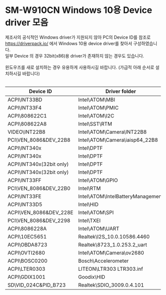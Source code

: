 # SM-W910CN Windows 10용 Device driver 모음

제조사의 공식적인 Windows driver가 지원되지 않아 PC의 Device ID를 참조로 https://driverpack.io/ 에서 Windows 10용 device driver를 찾아서 구성하였습니다.</br>
일부 Device 의 경우 32bit(x86)용 driver가 존재하지 않는 경우도 있습니다.</br>
</br>
윈도우즈를 새로 설치하는 경우 유용하게 사용하시길 바랍니다. (가급적 아래 순서로 설치하시길 바랍니다)
</br></br>

Device ID | Driver folder	| Inf	file | Version |
--|--|--|--|
ACPI\INT33BD|Intel\ATOM\MBI|MBI.inf|09/24/2015,604.10146.2655.6883|
ACPI\INT33F4|Intel\ATOM\PMIC|pmic.inf|04/02/2015,604.10135.1020.62982|
ACPI\808622C1|Intel\ATOM\I2C|iai2ce.inf|10/12/2015,604.10146.2654.7394|
ACPI\808622A8|Intel\SST\RTM|isstrtc.inf|01/12/2016,604.10135.2747.11324|
VIDEO\INT22B8|Intel\ATOM\Camera\INT22B8|iacamera64.inf|03/02/2016,21.10586.6069.2007|
PCI\VEN_8086&DEV_22B8|Intel\ATOM\Camera\iaisp64_22B8|iaisp32.inf|03/02/2016,21.10586.6069.2007|
ACPI\INT340x|Intel\DPTF|dptf_acpi.inf|01/10/2017,8.2.11003.3588|
ACPI\INT340x|Intel\DPTF|dptf_cpu.inf|01/10/2017,8.2.11003.3588|
ACPI\INT340x(32bit only)|Intel\DPTF|dptf_pch.inf|01/10/2017,8.2.11003.3588|
ACPI\INT340x(32bit only)|Intel\DPTF|esif_manager.inf|01/10/2017,8.2.11003.3588|
ACPI\INT33FF|Intel\ATOM\GPIO|iagpioe.inf|07/15/2015,604.10146.2652.3930|
PCI\VEN_8086&DEV_22B0|Intel\RTM|igdlh64.inf|11/04/2020,20.19.15.5171|
ACPI\INT33FE|Intel\ATOM\IntelBatteryManagement|IntelBatteryManagement.inf|06/04/2016,604.10146.2444.27233|
ACPI\INT33D5|Intel\HID|HidEventFilter.inf|09/11/2015, 1.1.0.311|
ACPI\VEN_8086&DEV_228E|Intel\ATOM\SPI|iaspie.inf|06/01/2015,604.10146.2657.947|
PCI\VEN_8086&DEV_2298|Intel\TXEI|TXEI.inf|10/11/2015,2.0.0.1094|
ACPI\8086228A|Intel\ATOM\UART|iauarte.inf|05/21/2015,604.10146.2653.391|
ACPI\10EC5651|Realtek\I2S_10.0.10586.4460|rtii2sac.inf|09/12/2016,10.0.10586.4460|
ACPI\OBDA8723|Realtek\8723_1.0.253.2_uart|rtkuart.inf|06/28/2019,1.0.253.2|
ACPI\OVTI2680|Intel\ATOM\Camera\ov2680|ov2680.inf|07/08/2015,1.0.12.1|
ACPI\BOSC0200|Bosch\Accelerometer|boschaccelerometer.inf|08/26/2015,1.02.00|
ACPI\LTER0303|LITEON\LTR303	LTR303.inf|05/30/2017,8.54.50.545|
ACPI\GDIX1001|Goodix\HID|GoodixTouchDriver.inf|11/07/2015,1.2.2.26|
SD\VID_024C&PID_B723|Realtek\SDIO_3009.0.4.101|netrtwlans.inf|11/01/2018,3009.0.4.101|
